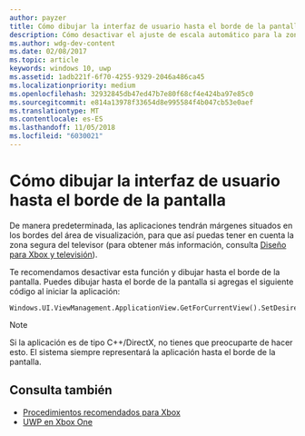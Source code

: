 ```yaml
---
author: payzer
title: Cómo dibujar la interfaz de usuario hasta el borde de la pantalla
description: Cómo desactivar el ajuste de escala automático para la zona segura del título.
ms.author: wdg-dev-content
ms.date: 02/08/2017
ms.topic: article
keywords: windows 10, uwp
ms.assetid: 1adb221f-6f70-4255-9329-2046a486ca45
ms.localizationpriority: medium
ms.openlocfilehash: 32932845db47ed47b7e80f68cf4e424ba97e85c0
ms.sourcegitcommit: e814a13978f33654d8e995584f4b047cb53e0aef
ms.translationtype: MT
ms.contentlocale: es-ES
ms.lasthandoff: 11/05/2018
ms.locfileid: "6030021"
---
```

# <a name="how-to-draw-ui-to-the-edge-of-the-screen"></a>Cómo dibujar la interfaz de usuario hasta el borde de la pantalla   
De manera predeterminada, las aplicaciones tendrán márgenes situados en los bordes del área de visualización, para que así puedas tener en cuenta la zona segura del televisor (para obtener más información, consulta [Diseño para Xbox y televisión](../design/devices/designing-for-tv.md#tv-safe-area)). 

Te recomendamos desactivar esta función y dibujar hasta el borde de la pantalla. Puedes dibujar hasta el borde de la pantalla si agregas el siguiente código al iniciar la aplicación:
   
```
Windows.UI.ViewManagement.ApplicationView.GetForCurrentView().SetDesiredBoundsMode(Windows.UI.ViewManagement.ApplicationViewBoundsMode.UseCoreWindow);
```
   
> [!NOTE]
> Si la aplicación es de tipo C++/DirectX, no tienes que preocuparte de hacer esto. El sistema siempre representará la aplicación hasta el borde de la pantalla.

## <a name="see-also"></a>Consulta también
- [Procedimientos recomendados para Xbox](tailoring-for-xbox.md)
- [UWP en Xbox One](index.md)
